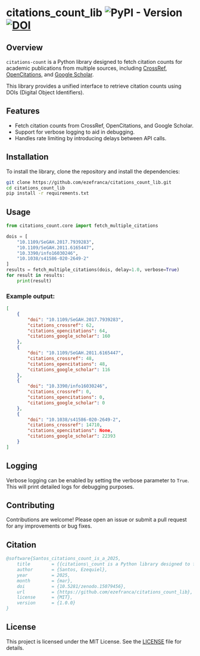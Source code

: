 # citations_count_lib ![PyPI - Version](https://img.shields.io/pypi/v/citations-count) [![DOI](https://zenodo.org/badge/954234210.svg)](https://doi.org/10.5281/zenodo.15079437)

## Overview
`citations-count` is a Python library designed to fetch citation counts for academic publications from multiple sources, including [CrossRef](https://www.crossref.org), [OpenCitations](https://opencitations.net), and [Google Scholar](https://scholar.google.com). 

This library provides a unified interface to retrieve citation counts using DOIs (Digital Object Identifiers).

## Features
- Fetch citation counts from CrossRef, OpenCitations, and Google Scholar.
- Support for verbose logging to aid in debugging.
- Handles rate limiting by introducing delays between API calls.

## Installation
To install the library, clone the repository and install the dependencies:

```bash
git clone https://github.com/ezefranca/citations_count_lib.git
cd citations_count_lib
pip install -r requirements.txt
```

## Usage

```python
from citations_count.core import fetch_multiple_citations

dois = [
    "10.1109/SeGAH.2017.7939283",
    "10.1109/SeGAH.2011.6165447",
    "10.3390/info16030246",
    "10.1038/s41586-020-2649-2"
]
results = fetch_multiple_citations(dois, delay=1.0, verbose=True)
for result in results:
    print(result)
```

### Example output:

```json
[
    {
        "doi": "10.1109/SeGAH.2017.7939283",
        "citations_crossref": 62,
        "citations_opencitations": 64,
        "citations_google_scholar": 160
    },
    {
        "doi": "10.1109/SeGAH.2011.6165447",
        "citations_crossref": 48,
        "citations_opencitations": 48,
        "citations_google_scholar": 116
    },
    {
        "doi": "10.3390/info16030246",
        "citations_crossref": 0,
        "citations_opencitations": 0,
        "citations_google_scholar": 0
    },
    {
        "doi": "10.1038/s41586-020-2649-2",
        "citations_crossref": 14710,
        "citations_opencitations": None,
        "citations_google_scholar": 22393
    }
]
```

## Logging
Verbose logging can be enabled by setting the verbose parameter to `True`. This will print detailed logs for debugging purposes.

## Contributing
Contributions are welcome! Please open an issue or submit a pull request for any improvements or bug fixes.

## Citation

```bibtex
@software{Santos_citations_count_is_a_2025,
	title        = {{citations\_count is a Python library designed to fetch citation counts for academic publications from multiple sources, including CrossRef, OpenCitations, and Google Scholar.}},
	author       = {Santos, Ezequiel},
	year         = 2025,
	month        = {mar},
	doi          = {10.5281/zenodo.15079456},
	url          = {https://github.com/ezefranca/citations_count_lib},
	license      = {MIT},
	version      = {1.0.0}
}
```


## License
This project is licensed under the MIT License. See the [LICENSE](LICENSE) file for details.

